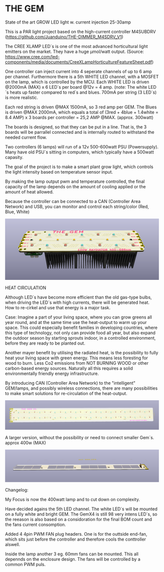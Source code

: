 # THE GEM
 State of the art GROW LED light w. current injection 25-30amp
 
 This is a PAR light project based on the high-current controller M4SUBDRV (https://github.com/Juanduino/THE-DIMMER_M4SDRV_V1)
 
 The CREE XLAMP LED´s is one of the most advanced horticultural light emitters on the market. They have a huge µmol/watt output. (Source: https://www.cree.com/led-components/media/documents/CreeXLampHorticultureFeatureSheet.pdf)
 
 One controller can inject current into 4 seperate channels of up to 6 amp per channel. Furthermore there is a 5th WHITE LED channel, with a MOSFET on the lamp, which is controlled by the MCU. Each WHITE LED is driven @2000mA (MAX) x 6 LED´s per board @12v = 4 amp. (note: The white LED´s heats up faster compared to red´s and blues. 700mA per string (3 LED´s) is more realistic.
 
 Each red string is driven @MAX 1500mA, so 3 red amp per GEM. The Blues is driven @MAX 2000mA, which equals a total of (3red + 4blue + 1.4white = 8.4 AMP) x 3 boards per controller = 25,2 AMP @MAX. (approx. 300watt) 
 
 The boards is designed, so that they can be put in a line. That is, the 3 boards will be parrallel connected and is internally routed to withstand the needed current flow.
 
 Two controllers (6 lamps) will run of a 12v 500-600watt PSU (Powersupply). Many have old PSU´s sitting in computers, which typically have a 500watt capasity.
 
 The goal of the project is to make a smart plant grow light, which controls the light intensity based on temperature sensor input.
 
 By making the lamp output pwm and temperature controlled, the final capacity of the lamp depends on the amount of cooling applied or the amount of heat allowed.
 
 Because the controller can be connected to a CAN (Controller Area Network) and USB, you can monitor and control each string/color (Red, Blue, White)

 
 ![TOP](https://github.com/Juanduino/THE-GEM/blob/main/Images/TOP.PNG)
 
 HEAT CIRCULATION
 
Although LED´s have become more efficient than the old gas-type bulbs, when driving the LED´s with high currents, there will be generated heat. How to re-cirkel and use that energy is a major task.

Case: Imagine a part of your living space, where you can grow greens all year round, and at the same time use the heat-output to warm up your space. This could especially benefit families in developing countries, where this type of technology, not only can provide food all year, but also expand the outdoor season by starting sprouts indoor, in a controlled environment, before they are ready to be planted out. 

Another mayer benefit by utilising the radiated heat, is the possibility to fully heat your living space with green energy. This means less foresting for wood to burn. Less Co2 emissions from NOT BURNING WOOD or other carbon-based energy sources. Naturally all this requires a solid environmentally friendly energy infrastructure.

By introducing CAN (Controller Area Network) to the "intelligent" GEM/lamps, and possibly wireless connections, there are many possibilities to make smart solutions for re-circulation of the heat-output.

![x4](https://github.com/Juanduino/THE-GEM/blob/main/Images/GemX4_top.PNG)

A larger version, without the possibility or need to connect smaller Gem´s. approx 400w (MAX) 

 ![TOP](https://github.com/Juanduino/THE-GEM/blob/main/Images/GemX4_back.PNG)
 
 Changelog:
 
 My Focus is now the 400watt lamp and to cut down on complexity.
 
 Have decided agains the 5th LED channel. The white LED´s will be mounted on a fully white and bright GEM. The GemX4 is still 98 very intens LED´s, so the reeason is also based on a considoration for the final BOM count and the fans current consomption.

Added 4 4pin PWM FAN plug headers. One is for the outtside end-fan, which sits just before the controller and therefore cools the conttroller alswell.

Inside the lamp another 3 eg. 60mm fans can be mounted. This all  depennds on the enclosure design. The fans will be controlled by a common PWM puls.